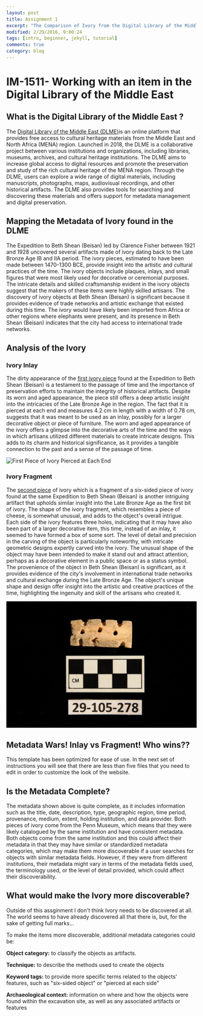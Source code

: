 ```yaml
---
layout: post
title: Assignment 1
excerpt: "The Comparison of Ivory from the Digital Library of the Middle East"
modified: 2/29/2016, 9:00:24
tags: [intro, beginner, jekyll, tutorial]
comments: true
category: blog
---
```


# IM-1511- Working with an item in the Digital Library of the Middle East

## What is the Digital Library of the Middle East ?
The [Digital Library of the Middle East (DLME)](https://dlmenetwork.org/library)is an online platform that provides free access to cultural heritage materials from the Middle East and North Africa (MENA) region. Launched in 2018, the DLME is a collaborative project between various institutions and organizations, including libraries, museums, archives, and cultural heritage institutions. The DLME aims to increase global access to digital resources and promote the preservation and study of the rich cultural heritage of the MENA region. Through the DLME, users can explore a wide range of digital materials, including manuscripts, photographs, maps, audiovisual recordings, and other historical artifacts. The DLME also provides tools for searching and discovering these materials and offers support for metadata management and digital preservation.


## Mapping the Metadata of Ivory found in the DLME
The Expedition to Beth Shean (Beisan) led by Clarence Fisher between 1921 and 1928 uncovered several artifacts made of ivory dating back to the Late Bronze Age IB and IIA period. The ivory pieces, estimated to have been made between 1470-1300 BCE, provide insight into the artistic and cultural practices of the time. The ivory objects include plaques, inlays, and small figures that were most likely used for decorative or ceremonial purposes. The intricate details and skilled craftsmanship evident in the ivory objects suggest that the makers of these items were highly skilled artisans. The discovery of ivory objects at Beth Shean (Beisan) is significant because it provides evidence of trade networks and artistic exchange that existed during this time. The ivory would have likely been imported from Africa or other regions where elephants were present, and its presence in Beth Shean (Beisan) indicates that the city had access to international trade networks.

## Analysis of the Ivory

### Ivory Inlay
The dirty appearance of the [first ivory piece](https://www.penn.museum/collections/object/260604) found at the Expedition to Beth Shean (Beisan) is a testament to the passage of time and the importance of preservation efforts to maintain the integrity of historical artifacts. Despite its worn and aged appearance, the piece still offers a deep artistic insight into the intricacies of the Late Bronze Age in the region. The fact that it is pierced at each end and measures 4.2 cm in length with a width of 0.78 cm, suggests that it was meant to be used as an inlay, possibly for a larger decorative object or piece of furniture. The worn and aged appearance of the ivory offers a glimpse into the decorative arts of the time and the ways in which artisans utilized different materials to create intricate designs. This adds to its charm and historical significance, as it provides a tangible connection to the past and a sense of the passage of time. 

![First Piece of Ivory Pierced at Each End]()

### Ivory Fragment 
The [second piece](https://www.penn.museum/collections/object_images.php?irn=63773) of ivory which is a fragment of a six-sided piece of ivory found at the same Expedition to Beth Shean (Beisan) is another intriguing artifact that upholds similar insight into the Late Bronze Age as the first bit of ivory. The shape of the ivory fragment, which resembles a piece of cheese, is somewhat unusual, and adds to the object's overall intrigue. Each side of the ivory features three holes, indicating that it may have also been part of a larger decorative item, this time, instead of an inlay, it seemed to have formed a box of some sort. The level of detail and precision in the carving of the object is particularly noteworthy, with intricate geometric designs expertly carved into the ivory. The unusual shape of the object may have been intended to make it stand out and attract attention, perhaps as a decorative element in a public space or as a status symbol. The provenience of the object in Beth Shean (Beisan) is significant, as it provides evidence of the city's involvement in international trade networks and cultural exchange during the Late Bronze Age. The object's unique shape and design offer insight into the artistic and creative practices of the time, highlighting the ingenuity and skill of the artisans who created it.

![Fragment of a Six Sided Piece of Ivory](images/ivory2.jpg "Ivory Inlay")

## Metadata Wars! Inlay vs Fragment! Who wins??
This template has been optimized for ease of use. In the next set of instructions you will see that there are less than five files that you need to edit in order to customize the look of the website.

## Is the Metadata Complete? 
The metadata shown above is quite complete, as it includes information such as the title, date, description, type, geographic region, time period, provenance, medium, extent, holding institution, and data provider. Both pieces of ivory come from the Penn Museum, which means that they were likely catalogued by the same institution and have consistent metadata.
Both objects come from the same institution and this could affect their metadata in that they may have similar or standardized metadata categories, which may make them more discoverable if a user searches for objects with similar metadata fields. However, if they were from different institutions, their metadata might vary in terms of the metadata fields used, the terminology used, or the level of detail provided, which could affect their discoverability.

## What would make the Ivory more discoverable?
Outside of this assginment I don't think Ivory needs to be discovered at all. The world seems to have already discovered all that there is, but, for the sake of getting full marks...

To make the items more discoverable, additional metadata categories could be:

**Object category:** to classify the objects as artifacts.

**Technique:** to describe the methods used to create the objects

**Keyword tags:** to provide more specific terms related to the objects' features, such as "six-sided object" or "pierced at each side"

**Archaeological context:** information on where and how the objects were found within the excavation site, as well as any associated artifacts or features
